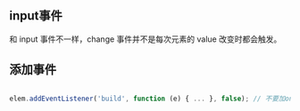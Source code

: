## input事件

和 input 事件不一样，change 事件并不是每次元素的 value 改变时都会触发。

## 添加事件

```js

elem.addEventListener('build', function (e) { ... }, false); // 不要加on

```
